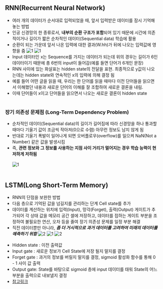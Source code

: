 ## RNN(Recurrent Neural Network)
- 여러 개의 데이터가 순서대로 입력되었을 때, 앞서 입력받은 데이터를 잠시 기억해 놓는 방법
- 인공 신경망의 한 종류로서, **내부의 순환 구조가 포함**되어 있기 때문에 시간에 의존적이거나 길이가 짧은 순차적인 데이터(Sequential data) 학습에 활용
- 순환이 되는 가운데 앞서 나온 입력에 대한 결과(W.hh)가 뒤에 나오는 입력값에 영향을 줌
![1](https://user-images.githubusercontent.com/84856055/129028098-fa05f7a0-7fdd-4ced-b119-b09ed10b9ee5.JPG)
![1](https://user-images.githubusercontent.com/84856055/129027278-8d64abc5-a6f6-4e0c-9fc7-4b65959aa393.JPG)
- Input 데이터인 x는 Sequence를 가지는 데이터가 되는데 위의 경우는 길이가 6인 데이터이기 때문에 총 6번의 input이 들어감(예를 들면 단어가 6개인 문장)
- RNN 사이에 있는 화살표는 hidden state의 전달을 표현. 최종적으로 y값이 나오는데는 hidden state와 연속적인 x의 입력에 의해 결정 됨
- 예를 들어  어떤 글을 읽을 때, 우리는 한 단어를 읽을 때마다 이전 단어들을 읽으면서 이해했던 내용과 새로운 단어의 이해를 잘 조합하여 새로운 결론을 내림.
- 이때 단어들이 x이고 단어들을 읽으면서 나오는 새로운 결론이 hidden state
<br><br>
### 장기 의존성 문제점 (Long-Term Dependency Problem)
- 순차적인 데이터(Sequential data)의 길이가 길어짐에 따라 신경망을 하나 통과할 때마다 기울기 값이 조금씩 작아져(0으로 수렴) 아무런 정보도 남지 않게 됨
- 반대로 기울기 폭발이 일어나게 되면 오버플로우(overflow)를 일으켜 NaN(Not a Number) 같은 값을 발생시킴
- 즉, **관련 정보와 그 정보를 사용하는 지점 사이 거리가 멀어지는 경우 학습 능력이 현저하게 저하됨**
<br><br>
![1](https://user-images.githubusercontent.com/84856055/129024713-fc1b41ff-b2fe-4b6c-bac2-fe920a274b71.JPG)
<br><br>
## LSTM(Long Short-Term Memory)
- RNN의 단점을 보완한 방법
- 다음 층으로 기억된 값을 넘길지를 관리하는 단계 Cell state를 추가
- 데이터를 계산하는 위치에 입력(Input), 망각(Forget), 출력(Output) 게이트가 추가되어 각 상태 값을 메모리 공간 셀에 저장하고, 데이터를 접하는 게이트 부분을 조정하여 불필요한 연산, 오차 등을 줄여 장기 의존성 문제를 일정 부분 해결
- 직전 데이터뿐만 아니라, ***좀 더 거시적으로 과거 데이터를 고려하여 미래의 데이터를 예측하기 위함***
![2](https://user-images.githubusercontent.com/84856055/129028353-50cf9238-a3b0-47e4-95dd-20310214aac4.JPG)
![1](https://user-images.githubusercontent.com/84856055/129028520-ddca3da5-e712-4a9f-8644-690ed71b31b9.JPG)
![2](https://user-images.githubusercontent.com/84856055/129028523-8a10e930-9582-415f-81ce-0d17d278d0c7.JPG)
<br><br>
- Hidden state : 이전 출력값
- Input gate : 새로운 정보가 Cell State에 저장 될지 말지를 결정
- Forget gate : 과거의 정보를 버릴지 말지를 결정, sigmoid 활성화 함수를 통해 0 - 1 사이 값 출력
- Output gate: State를 바탕으로 sigmoid 층에 input 데이터를 태워 State의 어느 부분을 출력으로 내보낼지 결정
- [참고링크](https://wegonnamakeit.tistory.com/7)
